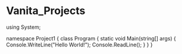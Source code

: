 # Vanita_Projects
using System;

namespace Project1
{
    class Program
    {
        static void Main(string[] args)
        {
            Console.WriteLine("Hello World!");
            Console.ReadLine();
        }
    }
}
